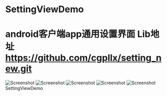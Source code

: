 SettingViewDemo
===============
android客户端app通用设置界面
Lib地址   https://github.com/cgpllx/setting_new.git
===============
<img src="https://github.com/cgpllx/SettingViewDemo/blob/master/setimage/device-2014-11-29-133049.png" alt="Screenshot" style="max-width:100%;">
<img src="https://github.com/cgpllx/SettingViewDemo/blob/master/setimage/device-2014-11-29-133112.png" alt="Screenshot" style="max-width:100%;">
<img src="https://github.com/cgpllx/SettingViewDemo/blob/master/setimage/device-2014-11-29-133122.png" alt="Screenshot" style="max-width:100%;">
<img src="https://github.com/cgpllx/SettingViewDemo/blob/master/setimage/device-2014-11-29-133133.png" alt="Screenshot" style="max-width:100%;">
<img src="https://github.com/cgpllx/SettingViewDemo/blob/master/setimage/device-2014-11-29-134102.png" alt="Screenshot" style="max-width:100%;">
SettingViewDemo
   